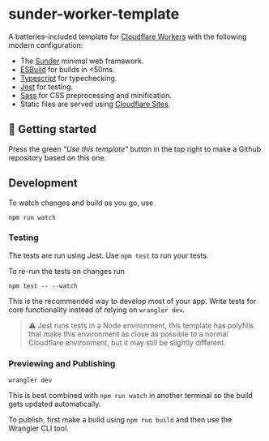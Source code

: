 # sunder-worker-template

A batteries-included template for [Cloudflare Workers](https://workers.cloudflare.com) with the following modern configuration:

* The [Sunder](https://sunderjs.com) minimal web framework.
* [ESBuild](https://esbuild.github.io/) for builds in <50ms.
* [Typescript](https://www.typescriptlang.org/) for typechecking.
* [Jest](https://jestjs.io/) for testing.
* [Sass](https://sass-lang.com/) for CSS preprocessing and minification.
* Static files are served using [Cloudflare Sites](https://developers.cloudflare.com/workers/platform/sites).

## 🚀 Getting started

Press the green *"Use this template"* button in the top right to make a Github repository based on this one.

## Development

To watch changes and build as you go, use 
```
npm run watch
```

### Testing

The tests are run using Jest. Use `npm test` to run your tests.

To re-run the tests on changes run
```
npm test -- --watch
```

This is the recommended way to develop most of your app. Write tests for core functionality instead of relying on `wrangler dev`.

> ⚠️ Jest runs tests in a Node environment, this template has polyfills that make this environment as close as possible to a normal Cloudflare environment, but it may still be slightly different.

### Previewing and Publishing
```
wrangler dev
```

This is best combined with `npm run watch` in another terminal so the build gets updated automatically.

To publish, first make a build using `npm run build` and then use the Wrangler CLI tool.
